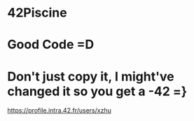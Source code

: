 # 42Piscine
# Good Code =D
# Don't just copy it, I might've changed it so you get a -42 =}
https://profile.intra.42.fr/users/xzhu
